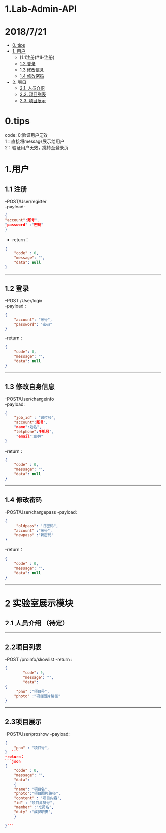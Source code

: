 
# 1.Lab-Admin-API
# 2018/7/21
<!-- TOC -->

- [0. tips](#0-tips)
- [1. 用户](#1-用户)
  - [1.1注册(#11-注册)
  - [1.2 登录](#12登录)
  - [1.3 修改信息](#13修改信息)
  - [1.4 修改密码](#14修改密码)
- [2. 项目](#2-项目)
  - [2.1. 人员介绍](#21-人员介绍)
  - [2.2. 项目列表](#22-项目列表）)
  - [2.3. 项目展示](#23-项目展示)

<!-- /TOC -->
# 0.tips
code: 
0:验证用户无效  
1：直接将message展示给用户  
2：验证用户无效，跳转至登录页  

# 1.用户  

## 1.1 注册

-POST/User/register  
-payload: 

```json
{ 
"account":账号",
"password" :"密码"
}
```
- return： 

```json
{  
	"code" : 0,  
	"message": "",  
	"data": null  
}
```

---
## 1.2 登录
-POST /User/login  
-payload :  
```json
{  
    "account": "账号",
    "password": "密码"  
}
```
-return :  

```json
{  
    "code": 0,  
    "message": "",  
    "data": null  
}
```

---

## 1.3 修改自身信息 
-POST/User/changeinfo  
-payload:  
```json
{	  
	"job_id" : "职位号",
	"account":账号",
	"name":姓名",
	"telphone":手机号", 
	 "email":邮件"  
}
```

-return： 
```json
{  
	"code" : 0,  
	"message": "",  
	"data": null  
}
```

---

## 1.4 修改密码
-POST/User/changepass 
-payload:  
```json
{	  
	 "oldpass": "旧密码",
	"account" :"账号",
	"newpass" :"新密码"
} 
```
-return：  
```json
{  
	"code" : 0,  
	"message": "",  
	"data": null  
}
```

---

# 2 实验室展示模块  

## 2.1 人员介绍 （待定）  

---

2.2项目列表   
--
-POST /proinfo/showlist
-return :  
```json
{  
    	"code": 0,  
    	"message": "",  
    	"data":  
{  
	 "pno" :"项目号",
	"photo" :"项目图片路径"
}
```

---

## 2.3项目展示
-POST/User/proshow
-payload:  
```json
{	  
	"pno" : "项目号",
}  ```
-return：  
```json
{  
	"code" : 0,  
	"message": "",  
	"data":
	{
	"name": "项目名",
	"photo":"项目图片路径",
	"content" : "项目内容",
	"id" : "项目成员号",
	"member" :"成员名",
	"duty" :"成员职责",
	}
	
}```

